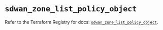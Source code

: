 # `sdwan_zone_list_policy_object`

Refer to the Terraform Registry for docs: [`sdwan_zone_list_policy_object`](https://registry.terraform.io/providers/ciscodevnet/sdwan/0.8.0/docs/resources/zone_list_policy_object).
